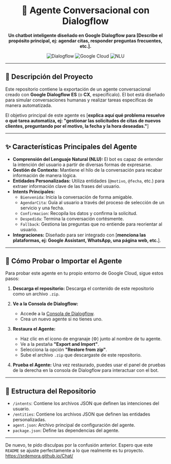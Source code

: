 <div align="center">
  <h1 align="center">
    🤖 Agente Conversacional con Dialogflow
  </h1>
  <p align="center">
    <strong>Un chatbot inteligente diseñado en Google Dialogflow para [Describe el propósito principal, ej: agendar citas, responder preguntas frecuentes, etc.].</strong>
  </p>
</div>

<p align="center">
  <img src="https://img.shields.io/badge/Dialogflow-FF9800?style=for-the-badge&logo=dialogflow&logoColor=white" alt="Dialogflow">
  <img src="https://img.shields.io/badge/Google_Cloud-4285F4?style=for-the-badge&logo=google-cloud&logoColor=white" alt="Google Cloud">
  <img src="https://img.shields.io/badge/Natural_Language_Understanding-4285F4?style=for-the-badge" alt="NLU">
</p>

---

## 📜 Descripción del Proyecto

Este repositorio contiene la exportación de un agente conversacional creado con **Google Dialogflow ES** (o **CX**, especifícalo). El bot está diseñado para simular conversaciones humanas y realizar tareas específicas de manera automatizada.

El objetivo principal de este agente es [**explica aquí qué problema resuelve o qué tarea automatiza, ej: "gestionar las solicitudes de citas de nuevos clientes, preguntando por el motivo, la fecha y la hora deseadas."**]

---

## ✨ Características Principales del Agente

-   **Comprensión del Lenguaje Natural (NLU):** El bot es capaz de entender la intención del usuario a partir de diversas formas de expresarse.
-   **Gestión de Contexto:** Mantiene el hilo de la conversación para recabar información de manera lógica.
-   **Entidades Personalizadas:** Utiliza entidades (`@motivo`, `@fecha`, etc.) para extraer información clave de las frases del usuario.
-   **Intents Principales:**
    *   `Bienvenida`: Inicia la conversación de forma amigable.
    *   `AgendarCita`: Guía al usuario a través del proceso de selección de un servicio y una fecha.
    *   `Confirmacion`: Recopila los datos y confirma la solicitud.
    *   `Despedida`: Termina la conversación cortésmente.
    *   `Fallback`: Gestiona las preguntas que no entiende para reorientar al usuario.
-   **Integraciones:** Diseñado para ser integrado con [**menciona las plataformas, ej: Google Assistant, WhatsApp, una página web, etc.**].

---

## 🚀 Cómo Probar o Importar el Agente

Para probar este agente en tu propio entorno de Google Cloud, sigue estos pasos:

1.  **Descarga el repositorio:**
    Descarga el contenido de este repositorio como un archivo `.zip`.

2.  **Ve a la Consola de Dialogflow:**
    *   Accede a la [Consola de Dialogflow](https://dialogflow.cloud.google.com/).
    *   Crea un nuevo agente si no tienes uno.

3.  **Restaura el Agente:**
    *   Haz clic en el icono de engranaje (⚙️) junto al nombre de tu agente.
    *   Ve a la pestaña **"Export and Import"**.
    *   Selecciona la opción **"Restore from zip"**.
    *   Sube el archivo `.zip` que descargaste de este repositorio.

4.  **Prueba el Agente:**
    Una vez restaurado, puedes usar el panel de pruebas de la derecha en la consola de Dialogflow para interactuar con el bot.

---

## 🔧 Estructura del Repositorio

-   `/intents`: Contiene los archivos JSON que definen las intenciones del usuario.
-   `/entities`: Contiene los archivos JSON que definen las entidades personalizadas.
-   `agent.json`: Archivo principal de configuración del agente.
-   `package.json`: Define las dependencias del agente.

---

De nuevo, te pido disculpas por la confusión anterior. Espero que este `README` se ajuste perfectamente a lo que realmente es tu proyecto.
https://srdemora.github.io/Chat/
